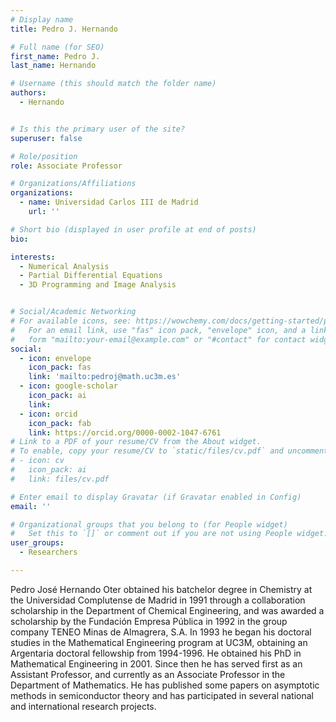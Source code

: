 ```yaml
---
# Display name
title: Pedro J. Hernando

# Full name (for SEO)
first_name: Pedro J.
last_name: Hernando

# Username (this should match the folder name)
authors:
  - Hernando


# Is this the primary user of the site?
superuser: false

# Role/position
role: Associate Professor

# Organizations/Affiliations
organizations:
  - name: Universidad Carlos III de Madrid
    url: ''

# Short bio (displayed in user profile at end of posts)
bio: 

interests:
  - Numerical Analysis
  - Partial Differential Equations
  - 3D Programming and Image Analysis


# Social/Academic Networking
# For available icons, see: https://wowchemy.com/docs/getting-started/page-builder/#icons
#   For an email link, use "fas" icon pack, "envelope" icon, and a link in the
#   form "mailto:your-email@example.com" or "#contact" for contact widget.
social:
  - icon: envelope
    icon_pack: fas
    link: 'mailto:pedroj@math.uc3m.es'
  - icon: google-scholar
    icon_pack: ai
    link: 
  - icon: orcid
    icon_pack: fab
    link: https://orcid.org/0000-0002-1047-6761
# Link to a PDF of your resume/CV from the About widget.
# To enable, copy your resume/CV to `static/files/cv.pdf` and uncomment the lines below.
# - icon: cv
#   icon_pack: ai
#   link: files/cv.pdf

# Enter email to display Gravatar (if Gravatar enabled in Config)
email: ''

# Organizational groups that you belong to (for People widget)
#   Set this to `[]` or comment out if you are not using People widget.
user_groups:
  - Researchers

---
```


Pedro José Hernando Oter obtained his batchelor degree in Chemistry at the Universidad Complutense de Madrid in 1991 through a collaboration scholarship in the Department of Chemical Engineering, and was awarded a scholarship by the Fundación Empresa Pública in 1992 in the group company TENEO Minas de Almagrera, S.A.
In 1993 he began his doctoral studies in the Mathematical Engineering program at UC3M, obtaining an Argentaria doctoral fellowship from 1994-1996. He obtained his PhD in Mathematical Engineering in 2001. Since then he has served first as an Assistant Professor, and currently as an Associate Professor in the Department of Mathematics. He has published some papers on asymptotic methods in semiconductor theory and has participated in several national and international research projects.